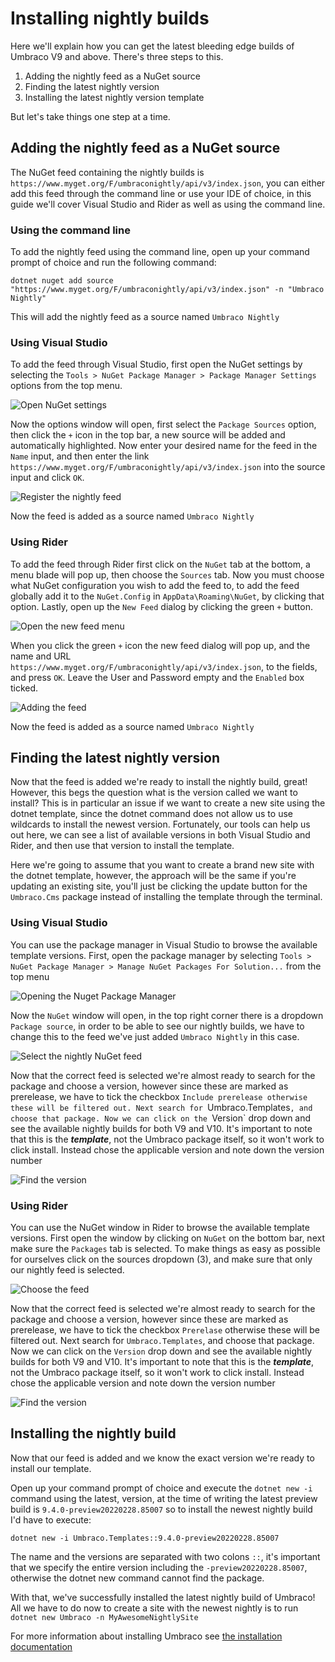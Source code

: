 ﻿---
versionFrom: 9.0.0
meta.Title: "Installing Umbraco Nightly Builds"
meta.Description: "Instructions on installing nightly builds of Umbraco."
---

# Installing nightly builds

Here we'll explain how you can get the latest bleeding edge builds of Umbraco V9 and above. There's three steps to this.

1. Adding the nightly feed as a NuGet source
2. Finding the latest nightly version
3. Installing the latest nightly version template

But let's take things one step at a time.

## Adding the nightly feed as a NuGet source

The NuGet feed containing the nightly builds is `https://www.myget.org/F/umbraconightly/api/v3/index.json`, you can either add this feed through the command line or use your IDE of choice, in this guide we'll cover Visual Studio and Rider as well as using the command line.

### Using the command line

To add the nightly feed using the command line, open up your command prompt of choice and run the following command:

```
dotnet nuget add source "https://www.myget.org/F/umbraconightly/api/v3/index.json" -n "Umbraco Nightly"
```

This will add the nightly feed as a source named `Umbraco Nightly`

### Using Visual Studio

To add the feed through Visual Studio, first open the NuGet settings by selecting the `Tools > NuGet Package Manager > Package Manager Settings` options from the top menu.

![Open NuGet settings](images/VS/open-nuget-setttings.jpg)

Now the options window will open, first select the `Package Sources` option, then click the `+` icon in the top bar, a new source will be added and automatically highlighted. Now enter your desired name for the feed in the `Name` input, and then enter the link `https://www.myget.org/F/umbraconightly/api/v3/index.json` into the source input and click `OK`.

![Register the nightly feed](images/VS/registering-nightly-feed.jpg)

Now the feed is added as a source named `Umbraco Nightly`

### Using Rider

To add the feed through Rider first click on the `NuGet` tab at the bottom, a menu blade will pop up, then choose the `Sources` tab. Now you must choose what NuGet configuration you wish to add the feed to, to add the feed globally add it to the `NuGet.Config` in `AppData\Roaming\NuGet`, by clicking that option. Lastly, open up the `New Feed` dialog by clicking the green `+` button.

![Open the new feed menu](images/Rider/open-add-feed.jpg)

When you click the green `+` icon the new feed dialog will pop up, and the name and URL `https://www.myget.org/F/umbraconightly/api/v3/index.json`, to the fields, and press `OK`. Leave the User and Password empty and the `Enabled` box ticked.

![Adding the feed](images/Rider/add-the-feed.jpg)

Now the feed is added as a source named `Umbraco Nightly`

## Finding the latest nightly version

Now that the feed is added we're ready to install the nightly build, great! However, this begs the question what is the version called we want to install? This is in particular an issue if we want to create a new site using the dotnet template, since the dotnet command does not allow us to use wildcards to install the newest version. Fortunately, our tools can help us out here, we can see a list of available versions in both Visual Studio and Rider, and then use that version to install the template.

Here we're going to assume that you want to create a brand new site with the dotnet template, however, the approach will be the same if you're updating an existing site, you'll just be clicking the update button for the `Umbraco.Cms` package instead of installing the template through the terminal.

### Using Visual Studio

You can use the package manager in Visual Studio to browse the available template versions. First, open the package manager by selecting `Tools > NuGet Package Manager > Manage NuGet Packages For Solution...` from the top menu

![Opening the Nuget Package Manager](images/VS/open-nuget-package-manager.jpg)

Now the `NuGet` window will open, in the top right corner there is a dropdown `Package source`, in order to be able to see our nightly builds, we have to change this to the feed we've just added `Umbraco Nightly` in this case.

![Select the nightly NuGet feed](images/VS/select-nuget-feed.jpg)

Now that the correct feed is selected we're almost ready to search for the package and choose a version, however since these are marked as prerelease, we have to tick the checkbox `Include prerelease otherwise these will be filtered out. Next search for `Umbraco.Templates`, and choose that package. Now we can click on the `Version` drop down and see the available nightly builds for both V9 and V10. It's important to note that this is the ***template***, not the Umbraco package itself, so it won't work to click install. Instead chose the applicable version and note down the version number

![Find the version](images/VS/find-the-version.jpg)

### Using Rider

You can use the NuGet window in Rider to browse the available template versions. First open the window by clicking on `NuGet` on the bottom bar, next make sure the `Packages` tab is selected. To make things as easy as possible for ourselves click on the sources dropdown (3), and make sure that only our nightly feed is selected.

![Choose the feed](images/Rider/choose-the-feed.jpg)

Now that the correct feed is selected we're almost ready to search for the package and choose a version, however since these are marked as prerelease, we have to tick the checkbox `Prerelase` otherwise these will be filtered out. Next search for `Umbraco.Templates`, and choose that package. Now we can click on the `Version` drop down and see the available nightly builds for both V9 and V10. It's important to note that this is the ***template***, not the Umbraco package itself, so it won't work to click install. Instead chose the applicable version and note down the version number

![Find the version](images/Rider/find-the-version.jpg)

## Installing the nightly build

Now that our feed is added and we know the exact version we're ready to install our template.

Open up your command prompt of choice and execute the `dotnet new -i ` command using the latest, version, at the time of writing the latest preview build is `9.4.0-preview20220228.85007` so to install the newest nightly build I'd have to execute:

```
dotnet new -i Umbraco.Templates::9.4.0-preview20220228.85007
```

The name and the versions are separated with two colons `::`, it's important that we specify the entire version including the `-preview20220228.85007`, otherwise the dotnet new command cannot find the package.

With that, we've successfully installed the latest nightly build of Umbraco! All we have to do now to create a site with the newest nightly is to run `dotnet new Umbraco -n MyAwesomeNightlySite`

For more information about installing Umbraco see [the installation documentation](./index.md)
